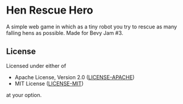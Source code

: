 # Hen Rescue Hero

A simple web game in which as a tiny robot you try to rescue as many falling hens as possible. Made for Bevy Jam #3.

## License

Licensed under either of

- Apache License, Version 2.0 ([LICENSE-APACHE](LICENSE-APACHE))
- MIT License ([LICENSE-MIT](LICENSE-MIT))

at your option.
